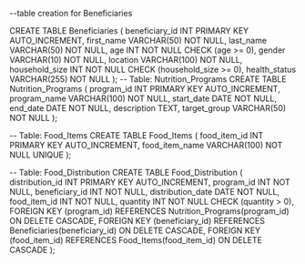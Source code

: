 --table creation for Beneficiaries

CREATE TABLE Beneficiaries (
    beneficiary_id INT PRIMARY KEY AUTO_INCREMENT,
    first_name VARCHAR(50) NOT NULL,
    last_name VARCHAR(50) NOT NULL,
    age INT NOT NULL CHECK (age >= 0),
    gender VARCHAR(10) NOT NULL,
    location VARCHAR(100) NOT NULL,
    household_size INT NOT NULL CHECK (household_size >= 0),
    health_status VARCHAR(255) NOT NULL
);
-- Table: Nutrition_Programs
CREATE TABLE Nutrition_Programs (
    program_id INT PRIMARY KEY AUTO_INCREMENT,
    program_name VARCHAR(100) NOT NULL,
    start_date DATE NOT NULL,
    end_date DATE NOT NULL,
    description TEXT,
    target_group VARCHAR(50) NOT NULL
);

-- Table: Food_Items
CREATE TABLE Food_Items (
    food_item_id INT PRIMARY KEY AUTO_INCREMENT,
    food_item_name VARCHAR(100) NOT NULL UNIQUE
);

-- Table: Food_Distribution
CREATE TABLE Food_Distribution (
    distribution_id INT PRIMARY KEY AUTO_INCREMENT,
    program_id INT NOT NULL,
    beneficiary_id INT NOT NULL,
    distribution_date DATE NOT NULL,
    food_item_id INT NOT NULL,
    quantity INT NOT NULL CHECK (quantity > 0),
    FOREIGN KEY (program_id) REFERENCES Nutrition_Programs(program_id) ON DELETE CASCADE,
    FOREIGN KEY (beneficiary_id) REFERENCES Beneficiaries(beneficiary_id) ON DELETE CASCADE,
    FOREIGN KEY (food_item_id) REFERENCES Food_Items(food_item_id) ON DELETE CASCADE
);
